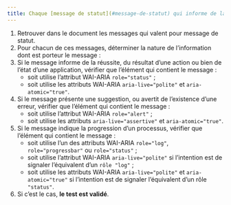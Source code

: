 ```yaml
---
title: Chaque [message de statut](#message-de-statut) qui informe de la réussite, du résultat d’une action ou bien de l’état d’une application utilise-t-il l’attribut WAI-ARIA `role="status"` ?
---
```


1. Retrouver dans le document les messages qui valent pour message de statut.
2. Pour chacun de ces messages, déterminer la nature de l’information dont est porteur le message :
3. Si le message informe de la réussite, du résultat d’une action ou bien de l’état d’une application, vérifier que l’élément qui contient le message :
   - soit utilise l’attribut WAI-ARIA `role="status"` ;
   - soit utilise les attributs WAI-ARIA `aria-live="polite"` et `aria-atomic="true"`.
4. Si le message présente une suggestion, ou avertit de l’existence d’une erreur, vérifier que l’élément qui contient le message :
   - soit utilise l’attribut WAI-ARIA `role="alert"` ;
   - soit utilise les attributs `aria-live="assertive"` et `aria-atomic="true"`.
5. Si le message indique la progression d’un processus, vérifier que l’élément qui contient le message :
   - soit utilise l’un des attributs WAI-ARIA `role="log"`, `role="progressbar"` ou `role="status"` ;
   - soit utilise l’attribut WAI-ARIA `aria-live="polite"` si l’intention est de signaler l’équivalent d’un `rôle "log"` ;
   - soit utilise les attributs WAI-ARIA `aria-live="polite"` et `aria-atomic="true"` si l’intention est de signaler l’équivalent d’un rôle `"status"`.
6. Si c’est le cas, **le test est validé**.
